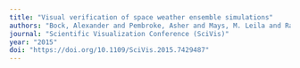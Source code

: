 ```yaml
---
title: "Visual verification of space weather ensemble simulations"
authors: "Bock, Alexander and Pembroke, Asher and Mays, M. Leila and Rastaetter, Lutz and Ynnerman, Anders and Ropinski, Timo"
journal: "Scientific Visualization Conference (SciVis)"
year: "2015"
doi: "https://doi.org/10.1109/SciVis.2015.7429487"
---
```

